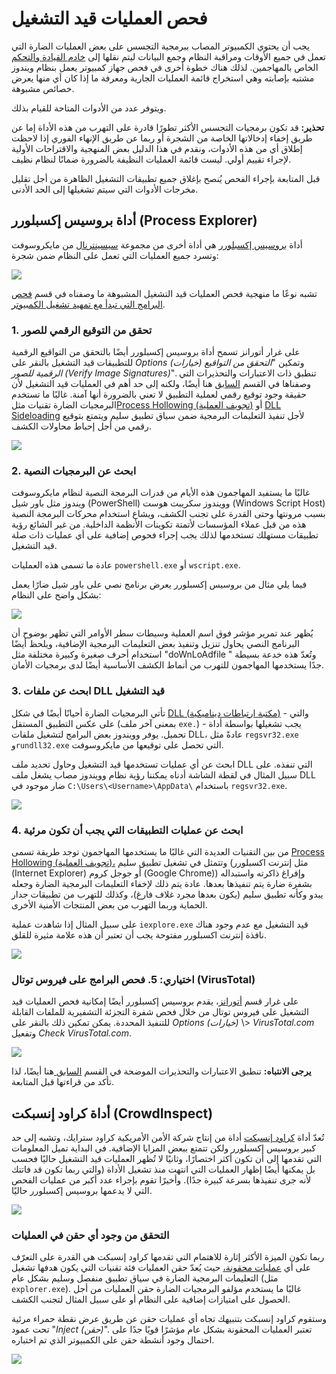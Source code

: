 # فحص العمليات قيد التشغيل

يجب أن يحتوي الكمبيوتر المصاب ببرمجية التجسس على بعض العمليات الضارة التي تعمل في جميع الأوقات ومراقبة النظام وجمع البيانات ليتم نقلها إلى [خادم القيادة والتحكم](https://securitywithoutborders.org/resources/digital-security-glossary.html#cnc) الخاص بالمهاجمين. لذلك هناك خطوة أخرى في فحص جهاز كمبيوتر يعمل بنظام ويندوز مشتبه بإصابته وهي استخراج قائمة العمليات الجارية ومعرفة ما إذا كان أي منها يعرض خصائص مشبوهة.

ويتوفر عدد من الأدوات المتاحة للقيام بذلك.

**تحذير:** قد تكون برمجيات التجسس الأكثر تطورًا قادرة على التهرب من هذه الأداة إما عن طريق إخفاء إدخالاتها الخاصة من الشجرة أو ربما عن طريق الإنهاء الفوري إذا لاحظت إطلاق أي من هذه الأدوات، ونقدم في هذا الدليل بعض المنهجية والاقتراحات الأولية لإجراء تقييم أولي. ليست قائمة العمليات النظيفة بالضرورة ضمانًا لنظام نظيف.

قبل المتابعة بإجراء الفحص يُنصح بإغلاق جميع تطبيقات التشغيل الظاهرة من أجل تقليل مخرجات الأدوات التي سيتم تشغيلها إلى الحد الأدنى.

## أداة بروسيس إكسبلورر (Process Explorer)

أداة [بروسيس إكسبلورر](https://technet.microsoft.com/en-us/sysinternals/processexplorer.aspx) هي أداة أخرى من مجموعة [سيسينترنال](https://docs.microsoft.com/en-us/sysinternals/downloads/sysinternals-suite) من مايكروسوفت وتسرد جميع العمليات التي تعمل على النظام ضمن شجرة:

![](https://pellaeon.gitbook.io/~gitbook/image?url=https%3A%2F%2F3800278430-files.gitbook.io%2F%7E%2Ffiles%2Fv0%2Fb%2Fgitbook-x-prod.appspot.com%2Fo%2Fspaces%252F0nYvTpYLyJhfHy1skKdP%252Fuploads%252Fgit-blob-f0108df27a21986070ac60515d9df349de303d85%252Fprocexp.png%3Falt%3Dmedia&width=768&dpr=4&quality=100&sign=3d23c6c0&sv=1)

تشبه نوعًا ما منهجية فحص العمليات قيد التشغيل المشبوهة ما وصفناه في قسم [فحص البرامج التي تبدأ مع تمهيد تشغيل الكمبيوتر](https://pellaeon.gitbook.io/mobile-forensics/windows/autoruns).

### 1\. تحقق من التوقيع الرقمي للصور

على غرار أتورانز تسمح أداة بروسيس إكسبلورر أيضًا بالتحقق من التواقيع الرقمية للتطبيقات قيد التشغيل بالنقر على _Options (خيارات)_ وتمكين "_التحقق من التواقيع الرقمية للصور (Verify Image Signatures)_". تنطبق ذات الاعتبارات والتحذيرات التي وصفناها في القسم [السابق](https://pellaeon.gitbook.io/mobile-forensics/windows/autoruns) هنا أيضًا، ولكنه إلى حد أهم في العمليات قيد التشغيل لأن حقيقة وجود توقيع رقمي لعملية التطبيق لا تعني بالضرورة أنها آمنة. غالبًا ما تستخدم البرمجيات الضارة تقنيات مثل[Process Hollowing (تجويف العملية)](https://attack.mitre.org/techniques/T1093/) أو [DLL Sideloading](https://attack.mitre.org/techniques/T1073/) لأجل تنفيذ التعليمات البرمجية ضمن سياق تطبيق سليم ويتمتع بتوقيع رقمي من أجل إحباط محاولات الكشف.

![](https://pellaeon.gitbook.io/~gitbook/image?url=https%3A%2F%2F3800278430-files.gitbook.io%2F%7E%2Ffiles%2Fv0%2Fb%2Fgitbook-x-prod.appspot.com%2Fo%2Fspaces%252F0nYvTpYLyJhfHy1skKdP%252Fuploads%252Fgit-blob-336c670160cdb617377ae14d19709b85cf666adb%252Fprocexp2.png%3Falt%3Dmedia&width=768&dpr=4&quality=100&sign=19d06913&sv=1)

### 2\. ابحث عن البرمجيات النصية

غالبًا ما يستفيد المهاجمون هذه الأيام من قدرات البرمجة النصية لنظام مايكروسوفت ويندوز مثل باور شيل (PowerShell) وويندوز سكريبت هوست (Windows Script Host) بسبب مرونتها وحتى القدرة على تجنب الكشف، ويشاع استخدام محركات البرمجة النصية هذه من قبل عملاء المؤسسات لأتمتة تكوينات الأنظمة الداخلية. من غير الشائع رؤية تطبيقات مستهلك تستخدمها لذلك يجب إجراء فحوص إضافية على أي عمليات ذات صلة قيد التشغيل.

عادة ما تسمى هذه العمليات `powershell.exe` أو `wscript.exe`.

فيما يلي مثال من بروسيس إكسبلورر يعرض برنامج نصي على باور شيل ضارًا يعمل بشكل واضح على النظام:

![](https://pellaeon.gitbook.io/~gitbook/image?url=https%3A%2F%2F3800278430-files.gitbook.io%2F%7E%2Ffiles%2Fv0%2Fb%2Fgitbook-x-prod.appspot.com%2Fo%2Fspaces%252F0nYvTpYLyJhfHy1skKdP%252Fuploads%252Fgit-blob-6ced6b88a74da288d7dcf06deaf8e2efeaa1cfdd%252Fprocexp_powershell.png%3Falt%3Dmedia&width=768&dpr=4&quality=100&sign=44ed3e12&sv=1)

يُظهر عند تمرير مؤشر فوق اسم العملية وسيطات سطر الأوامر التي تظهر بوضوح أن البرنامج النصي يحاول تنزيل وتنفيذ بعض التعليمات البرمجية الإضافية، ويلحظ أيضًا استخدام أحرف صغيرة وكبيرة مختلفة مثل "doWnLoAdfile " وتُعدّ هذه خدعة بسيطة جدًا يستخدمها المهاجمون للتهرب من أنماط الكشف الأساسية أيضًا لدى برمجيات الأمان.

### 3\. ابحث عن ملفات DLL قيد التشغيل

تأتي البرمجيات الضارة أحيانًا أيضًا في شكل [DLL (مكتبة ارتباطات ديناميكية)](https://support.microsoft.com/en-us/help/815065/what-is-a-dll) والتي - على عكس التطبيق المستقل (بمعنى آخر ملف `exe.`) - يجب تشغيلها بواسطة أداة تحميل. يوفر وويندوز بعض البرامج لتشغيل ملفات DLL، عادةً مثل `regsvr32.exe` و`rundll32.exe` التي تحصل على توقيعها من مايكروسوفت.

ابحث عن أي عمليات تستخدمها قيد التشغيل وحاول تحديد ملف DLL التي تنفذه. على سبيل المثال في لقطة الشاشة أدناه يمكننا رؤية نظام وويندوز مصاب يشغل ملف DLL ضار موجود في `C:\Users\<Username>\AppData\` باستخدام `regsvr32.exe`.

![](https://pellaeon.gitbook.io/~gitbook/image?url=https%3A%2F%2F3800278430-files.gitbook.io%2F%7E%2Ffiles%2Fv0%2Fb%2Fgitbook-x-prod.appspot.com%2Fo%2Fspaces%252F0nYvTpYLyJhfHy1skKdP%252Fuploads%252Fgit-blob-77501511fea7a2da3a8870af30bba3c415e66722%252Fprocexp_regsvr.png%3Falt%3Dmedia&width=768&dpr=4&quality=100&sign=7627dd44&sv=1)

### 4\. ابحث عن عمليات التطبيقات التي يجب أن تكون مرئية

من بين التقنيات العديدة التي غالبًا ما يستخدمها المهاجمون توجد طريقة تسمى [Process Hollowing (تجويف العملية)،](https://attack.mitre.org/techniques/T1093/) وتتمثل في تشغيل تطبيق سليم (مثل إنترنت اكسبلورر (Internet Explorer) أو جوجل كروم (Google Chrome)) وإفراغ ذاكرته واستبداله بشفرة ضارة يتم تنفيذها بعدها. عادة يتم ذلك لإخفاء التعليمات البرمجية الضارة وجعله يبدو وكأنه تطبيق سليم (يكون بعدها مجرد غلاف فارغ)، وكذلك للتهرب من تطبيقات جدار الحماية وربما التهرب من بعض المنتجات الأمنية الأخرى.

على سبيل المثال إذا شاهدت عملية `iexplore.exe` قيد التشغيل مع عدم وجود هناك نافذة إنترنت اكسبلورر مفتوحة يجب أن تعتبر أن هذه علامة مثيرة للقلق.

![](https://pellaeon.gitbook.io/~gitbook/image?url=https%3A%2F%2F3800278430-files.gitbook.io%2F%7E%2Ffiles%2Fv0%2Fb%2Fgitbook-x-prod.appspot.com%2Fo%2Fspaces%252F0nYvTpYLyJhfHy1skKdP%252Fuploads%252Fgit-blob-e61a3b5b2bf95a25b08b0ed7326c819469edb743%252Fprocexp_iexplore.png%3Falt%3Dmedia&width=768&dpr=4&quality=100&sign=e5495bfe&sv=1)

### اختياري: 5\. فحص البرامج على فيروس توتال (VirusTotal)

على غرار قسم [أتورانز](https://pellaeon.gitbook.io/mobile-forensics/windows/autoruns)، يقدم بروسيس إكسبلورر أيضًا إمكانية فحص العمليات قيد التشغيل على فيروس توتال من خلال فحص شفرة التجزئة التشفيرية للملفات القابلة للتنفيذ المحددة. يمكن تمكين ذلك بالنقر على _Options (خيارات)_ \\> _VirusTotal.com_ وتفعيل _Check VirusTotal.com_.

![](https://pellaeon.gitbook.io/~gitbook/image?url=https%3A%2F%2F3800278430-files.gitbook.io%2F%7E%2Ffiles%2Fv0%2Fb%2Fgitbook-x-prod.appspot.com%2Fo%2Fspaces%252F0nYvTpYLyJhfHy1skKdP%252Fuploads%252Fgit-blob-48c7bfe3489cc86f9011fa6ce81efbc4742d22c8%252Fprocexp3.png%3Falt%3Dmedia&width=768&dpr=4&quality=100&sign=753cad4b&sv=1)

**يرجى الانتباه:** تنطبق الاعتبارات والتحذيرات الموضحة في القسم [السابق ](https://pellaeon.gitbook.io/mobile-forensics/windows/autoruns) هنا أيضًا، لذا تأكد من قراءتها قبل المتابعة.

## أداة كراود إنسبكت (CrowdInspect)

تُعدّ أداة [كراود إنسبكت](https://www.crowdstrike.com/resources/community-tools/crowdinspect-tool/) أداة من إنتاج شركة الأمن الأمريكية كراود سترايك، وتشبه إلى حد كبير بروسيس إكسبلورر ولكن تتمتع ببعض المزايا الإضافية. في البداية تميل المعلومات التي تقدمها إلى أن تكون أكثر اختصارًا، وثانيًا لا تُظهر العمليات قيد التشغيل حاليًا فحسب بل يمكنها أيضًا إظهار العمليات التي انتهت منذ تشغيل الأداة (والتي ربما تكون قد فاتتك لأنه جرى تنفيذها بسرعة كبيرة جدًا). وأخيرًا تقوم بإجراء عدد أكبر من عمليات الفحص التي لا يدعمها بروسيس إكسبلورر حاليًا.

![](https://pellaeon.gitbook.io/~gitbook/image?url=https%3A%2F%2F3800278430-files.gitbook.io%2F%7E%2Ffiles%2Fv0%2Fb%2Fgitbook-x-prod.appspot.com%2Fo%2Fspaces%252F0nYvTpYLyJhfHy1skKdP%252Fuploads%252Fgit-blob-1ab9814cd2e5e2fc810c6b973dc84e0424046a00%252Fcrowdinspect.png%3Falt%3Dmedia&width=768&dpr=4&quality=100&sign=5013be1f&sv=1)

### التحقق من وجود أي حقن في العمليات

ربما تكون الميزة الأكثر إثارة للاهتمام التي تقدمها كراود إنسبكت هي القدرة على التعرّف على أي [عمليات محقونة،](https://attack.mitre.org/techniques/T1055/) حيث يُعدّ حقن العمليات فئة تقنيات التي يكون هدفها تشغيل التعليمات البرمجية الضارة في سياق تطبيق منفصل وسليم بشكل عام (مثل `explorer.exe`). غالبًا ما يستخدم مؤلفو البرمجيات الضارة حقن العمليات من أجل الحصول على امتيازات إضافية على النظام أو على سبيل المثال لتجنب الكشف.

وستقوم كراود إنسبكت بتنبيهك تجاه أي عمليات حقن عن طريق عرض نقطة حمراء مرئية تحت عمود "_Inject (حقن)_". تعتبر العمليات المحقونة بشكل عام مؤشرًا قويًا جدًا على احتمال وجود أنشطة حقن على الكمبيوتر الذي تم اختباره.

![](https://pellaeon.gitbook.io/~gitbook/image?url=https%3A%2F%2F3800278430-files.gitbook.io%2F%7E%2Ffiles%2Fv0%2Fb%2Fgitbook-x-prod.appspot.com%2Fo%2Fspaces%252F0nYvTpYLyJhfHy1skKdP%252Fuploads%252Fgit-blob-0df9444d13cda112b776049ff601600ce78e8fe3%252Fcrowdinspect_injection.png%3Falt%3Dmedia&width=768&dpr=4&quality=100&sign=ccd4f3c9&sv=1)